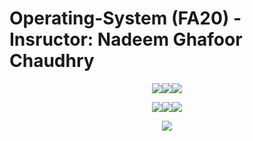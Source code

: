# Operating-System (FA20) - Insructor: Nadeem Ghafoor Chaudhry

<p align="center"><img src='https://img.shields.io/badge/Developer-Arose%20Niazi-blue.svg?style=for-the-badge&&logo=c%2B%2B' ><img src='https://img.shields.io/badge/Programmed%20in-C-blue.svg?style=for-the-badge&&logo=c%2B%2B' ><img src='https://img.shields.io/badge/Compiled%20with-GNU%20GCC-blue.svg?style=for-the-badge&&logo=c%2B%2B' ></p>
<p align="center"><img src='https://img.shields.io/badge/Developer-Arose%20Niazi-blue.svg?style=for-the-badge&&logo=Java' ><img src='https://img.shields.io/badge/Programmed%20in-Java%208-blue.svg?style=for-the-badge&&logo=Java' ><img src='https://img.shields.io/badge/Programmed%20in-Java-blue.svg?style=for-the-badge&&logo=Java' ></p>
<p align="center"><img src='https://img.shields.io/badge/Operating%20System%20-Ubuntu-blue.svg?style=for-the-badge&&logo=ubuntu'></p>
